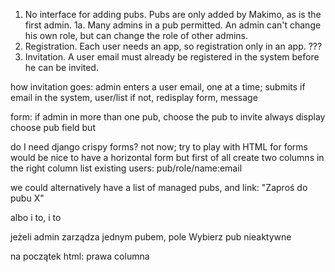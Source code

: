 1. No interface for adding pubs. Pubs are only added by Makimo, as is the first admin.
1a. Many admins in a pub permitted. An admin can't change his own role, but can change
    the role of other admins.
2. Registration. Each user needs an app, so registration only in an app. ???
3. Invitation. A user email must already be registered in the system before he can be invited.

how invitation goes:
admin enters a user email, one at a time; submits
if email in the system, user/list
if not, redisplay form, message

form: if admin in more than one pub, choose the pub to invite
always display choose pub field
but

do I need django crispy forms? not now; try to play with HTML for forms
would be nice to have a horizontal form
but first of all create two columns
in the right column list existing users: pub/role/name:email

we could alternatively have a list of managed pubs, and link: "Zaproś do pubu X"

albo i to, i to

jeżeli admin zarządza jednym pubem, pole Wybierz pub nieaktywne

na początek html: prawa columna